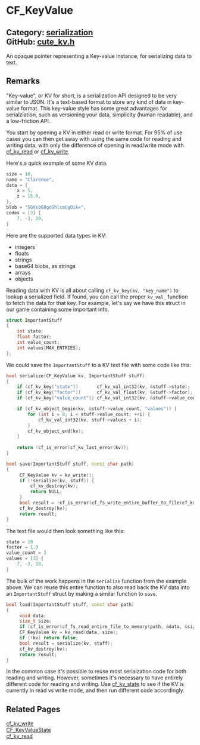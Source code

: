 [](../header.md ':include')

# CF_KeyValue

Category: [serialization](/api_reference?id=serialization)  
GitHub: [cute_kv.h](https://github.com/RandyGaul/cute_framework/blob/master/include/cute_kv.h)  
---

An opaque pointer representing a Key-value instance, for serializing data to text.

## Remarks

"Key-value", or KV for short, is a serialization API designed to be very similar to JSON. It's a
text-based format to store any kind of data in key-value format. This key-value style has some
great advantages for serialziation, such as versioning your data, simplicity (human readable),
and a low-friction API.

You start by opening a KV in either read or write format. For 95% of use cases you can then get
away with using the same code for reading and writing data, with only the difference of opening
in read/write mode with [cf_kv_read](/serialization/cf_kv_read.md) or [cf_kv_write](/serialization/cf_kv_write.md).

Here's a quick example of some KV data.

```cpp
size = 10,
name = "Clarence",
data = {
    x = 5,
    z = 15.0,
},
blob = "SGVsbG8gdGhlcmUgOik=",
codes = [3] {
    7, -3, 20,
}
```

Here are the supported data types in KV:

- integers
- floats
- strings
- base64 blobs, as strings
- arrays
- objects

Reading data with KV is all about calling `cf_kv_key(kv, "key_name")` to lookup a serialized
field. If found, you can call the proper `kv_val_` function to fetch the data for that key.
For example, let's say we have this struct in our game containing some important info.

```cpp
struct ImportantStuff
{
    int state;
    float factor;
    int value_count;
    int values[MAX_ENTRIES];
};
```

We could save the `ImportantStuff` to a KV text file with some code like this:

```cpp
bool serialize(CF_KeyValue kv, ImportantStuff stuff)
{
    if (cf_kv_key("state"))       cf_kv_val_int32(kv, &stuff->state);
    if (cf_kv_key("factor"))      cf_kv_val_float(kv, &stuff->factor);
    if (cf_kv_key("value_count")) cf_kv_val_int32(kv, &stuff->value_count);

    if (cf_kv_object_begin(kv, &stuff->value_count, "values")) {
        for (int i = 0; i < stuff->value_count; ++i) {
            cf_kv_val_int32(kv, stuff->values + i);
        }
        cf_kv_object_end(kv);
    }
    
    return !cf_is_error(cf_kv_last_error(kv));
}

bool save(ImportantStuff stuff, const char path)
{
     CF_KeyValue kv = kv_write();
     if (!serialize(kv, stuff)) {
         cf_kv_destroy(kv);
         return NULL;
     }
     bool result = !cf_is_error(cf_fs_write_entire_buffer_to_file(cf_kv_buffer(kv), cf_kv_buffer_size(kv)));
     cf_kv_destroy(kv);
     return result;
}
```

The text file would then look something like this:

```cpp
state = 10
factor = 1.3
value_count = 3
values = [3] {
    7, -3, 20,
}
```

The bulk of the work happens in the `serialize` function from the example above. We can
reuse this entire function to also read back the KV data into an `ImportantStuff` struct
by making a similar function to `save`.

```cpp
bool load(ImportantStuff stuff, const char path)
{
     void data;
     size_t size;
     if (cf_is_error(cf_fs_read_entire_file_to_memory(path, &data, &size))) return false;
     CF_KeyValue kv = kv_read(data, size);
     if (!kv) return false;
     bool result = serialize(kv, stuff);
     cf_kv_destroy(kv);
     return result;
}
```

In the common case it's possible to reuse most seriaization code for both reading and
writing. However, sometimes it's necessary to have entirely different code for reading
and writing. Use [cf_kv_state](/serialization/cf_kv_state.md) to see if the KV is currently in read vs write mode, and then
run different code accordingly.

## Related Pages

[cf_kv_write](/serialization/cf_kv_write.md)  
[CF_KeyValueState](/serialization/cf_keyvaluestate.md)  
[cf_kv_read](/serialization/cf_kv_read.md)  
